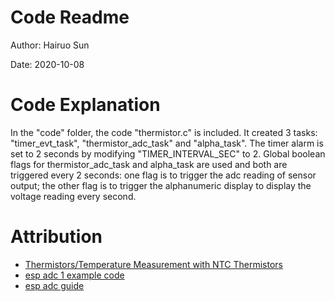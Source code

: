 # Code Readme
Author: Hairuo Sun

Date: 2020-10-08

# Code Explanation
In the "code" folder, the code "thermistor.c" is included. It created 3 tasks: "timer_evt_task", "thermistor_adc_task" and "alpha_task". The timer alarm is set to 2 seconds by modifying "TIMER_INTERVAL_SEC" to 2. Global boolean flags for thermistor_adc_task and alpha_task are used and both are triggered every 2 seconds: one flag is to trigger the adc reading of sensor output; the other flag is to trigger the alphanumeric display to display the voltage reading every second.

# Attribution
* [Thermistors/Temperature Measurement with NTC Thermistors](https://www.jameco.com/Jameco/workshop/TechTip/temperature-measurement-ntc-thermistors.html)
* [esp adc 1 example code](https://github.com/espressif/esp-idf/blob/39f090a4f1dee4e325f8109d880bf3627034d839/examples/peripherals/adc/main/adc1_example_main.c)
* [esp adc guide](https://docs.espressif.com/projects/esp-idf/en/latest/esp32/api-reference/peripherals/adc.html)
